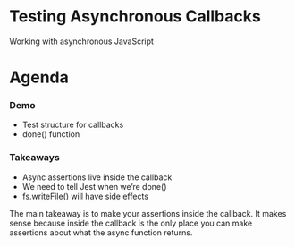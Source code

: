 # Testing Asynchronous Callbacks
Working with asynchronous JavaScript
# Agenda
### Demo    
- Test structure for callbacks
- done() function

### Takeaways
- Async assertions live inside the callback
- We need to tell Jest when we’re done()
- fs.writeFile() will have side effects

The main takeaway is to make your assertions inside the callback. It makes sense because inside the callback is the only place you can make assertions about what the async function returns.


